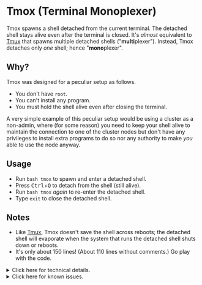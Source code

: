 # Tmox (Terminal Monoplexer)

Tmox spawns a shell detached from the current terminal. The detached shell stays alive even after the terminal is closed. It's _almost_ equivalent to [Tmux](https://github.com/tmux/tmux) that spawns multiple detached shells ("**multi**plexer"). Instead, Tmox detaches only _one_ shell; hence "**mono**plexer".

## Why?

Tmox was designed for a peculiar setup as follows.

 - You don't have `root`.
 - You can't install any program.
 - You must hold the shell alive even after closing the terminal.

A very simple example of this peculiar setup would be using a cluster as a non-admin, where (for some reason) you need to keep your shell alive to maintain the connection to one of the cluster nodes but don't have any privileges to install extra programs to do so nor any authority to make _you_ able to use the node anyway.

## Usage

 - Run `bash tmox` to spawn and enter a detached shell.
 - Press <kbd>Ctrl</kbd>+<kbd>Q</kbd> to detach from the shell (still alive).
 - Run `bash tmox` _again_ to re-enter the detached shell.
 - Type `exit` to close the detached shell.

## Notes

 - Like [Tmux](https://github.com/tmux/tmux), Tmox doesn't save the shell across reboots; the detached shell will evaporate when the system that runs the detached shell shuts down or reboots.
 - It's only about 150 lines! (About 110 lines without comments.) Go play with the code.

<details>
<summary>Click here for technical details.</summary>

## Technical Details

While writing Tmox, I discovered some interesting technical details. I hope other people will find them interesting (or helpful).

### Detached Interactive Shell

 - TODO: Launching an interactive shell: `bash -i`
 - TODO: Detaching a process from the script: `nohup`, `set -m`

### Standard IO Redirection

 - TODO: Redirecting stdio: regular file, FIFO
 - TODO: "Faking" a normal pseudo-terminal: TTY/PTY, `script`

### Terminal Interaction

 - TODO: Forwarding stdin: `read`, `stty raw`, ANSI-C quoting
 - TODO: Receiving stdout/stderr: `tail`
 - TODO: Handling signals: `trap`, Bash Control Sequence, `kill 0`

### Miscellaneous

 - TODO: Using `flock`
 - TODO: Getting the current terminal dimension

</details>
<details>
<summary>Click here for known issues.</summary>

## Known Issues

 - It delivers some random keystrokes upon starting up `vim`.
 - The re-attached shell looks trashy if TTY-manipulating programs (e.g., `vim`) have been opened even once.
 - It doesn't automatically resize the shell when the attached terminal changes its dimensions.

</details>
